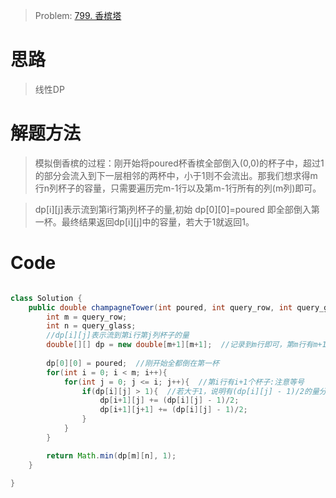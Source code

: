 > Problem: [799. 香槟塔](https://leetcode.cn/problems/champagne-tower/description/)

# 思路
> 线性DP

# 解题方法
> 模拟倒香槟的过程：刚开始将poured杯香槟全部倒入(0,0)的杯子中，超过1的部分会流入到下一层相邻的两杯中，小于1则不会流出。那我们想求得m行n列杯子的容量，只需要遍历完m-1行以及第m-1行所有的列(m列)即可。

>dp[i][j]表示流到第i行第j列杯子的量,初始 dp[0][0]=poured 即全部倒入第一杯。最终结果返回dp[i][j]中的容量，若大于1就返回1。


# Code
```Java

class Solution {
    public double champagneTower(int poured, int query_row, int query_glass) {
        int m = query_row;
        int n = query_glass;
        //dp[i][j]表示流到第i行第j列杯子的量
        double[][] dp = new double[m+1][m+1];  //记录到m行即可，第m行有m+1个杯子即记录m+1列即可
       
        dp[0][0] = poured;  //刚开始全都倒在第一杯
        for(int i = 0; i < m; i++){
            for(int j = 0; j <= i; j++){  //第i行有i+1个杯子:注意等号
                if(dp[i][j] > 1){  //若大于1，说明有(dp[i][j] - 1)/2的量分别要流到下一行的两杯中
                    dp[i+1][j] += (dp[i][j] - 1)/2;
                    dp[i+1][j+1] += (dp[i][j] - 1)/2;
                }
            }
        }

        return Math.min(dp[m][n], 1);
    }

}
```
